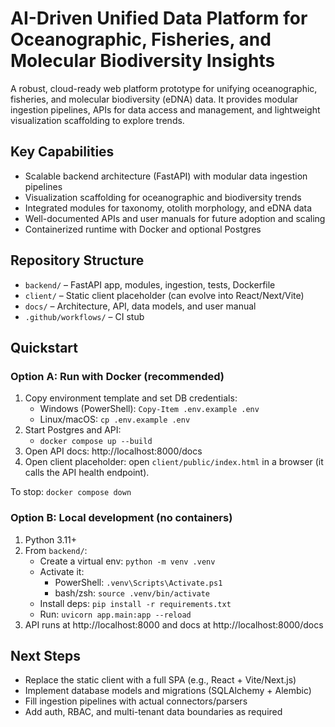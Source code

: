 # AI-Driven Unified Data Platform for Oceanographic, Fisheries, and Molecular Biodiversity Insights

A robust, cloud-ready web platform prototype for unifying oceanographic, fisheries, and molecular biodiversity (eDNA) data. It provides modular ingestion pipelines, APIs for data access and management, and lightweight visualization scaffolding to explore trends.

## Key Capabilities
- Scalable backend architecture (FastAPI) with modular data ingestion pipelines
- Visualization scaffolding for oceanographic and biodiversity trends
- Integrated modules for taxonomy, otolith morphology, and eDNA data
- Well-documented APIs and user manuals for future adoption and scaling
- Containerized runtime with Docker and optional Postgres

## Repository Structure
- `backend/` – FastAPI app, modules, ingestion, tests, Dockerfile
- `client/` – Static client placeholder (can evolve into React/Next/Vite)
- `docs/` – Architecture, API, data models, and user manual
- `.github/workflows/` – CI stub

## Quickstart

### Option A: Run with Docker (recommended)
1. Copy environment template and set DB credentials:
   - Windows (PowerShell): `Copy-Item .env.example .env`
   - Linux/macOS: `cp .env.example .env`
2. Start Postgres and API:
   - `docker compose up --build`
3. Open API docs: http://localhost:8000/docs
4. Open client placeholder: open `client/public/index.html` in a browser (it calls the API health endpoint).

To stop: `docker compose down`

### Option B: Local development (no containers)
1. Python 3.11+
2. From `backend/`:
   - Create a virtual env: `python -m venv .venv`
   - Activate it:
     - PowerShell: `.venv\Scripts\Activate.ps1`
     - bash/zsh: `source .venv/bin/activate`
   - Install deps: `pip install -r requirements.txt`
   - Run: `uvicorn app.main:app --reload`
3. API runs at http://localhost:8000 and docs at http://localhost:8000/docs

## Next Steps
- Replace the static client with a full SPA (e.g., React + Vite/Next.js)
- Implement database models and migrations (SQLAlchemy + Alembic)
- Fill ingestion pipelines with actual connectors/parsers
- Add auth, RBAC, and multi-tenant data boundaries as required
